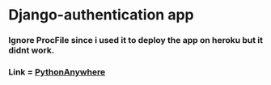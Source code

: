# Django-authentication app

### Ignore ProcFile since i used it to deploy the app on heroku but it didnt work.

### Link = [PythonAnywhere](https://taaham.pythonanywhere.com/)
